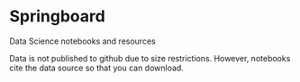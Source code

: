 # Springboard

Data Science notebooks and resources

Data is not published to github due to size restrictions. However, notebooks cite the data source so that you can download.
